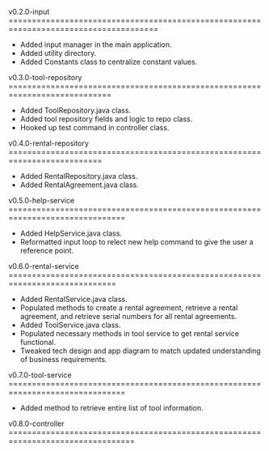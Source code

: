 v0.2.0-input ======================================================================================
- Added input manager in the main application.
- Added utility directory.
- Added Constants class to centralize constant values.

v0.3.0-tool-repository ============================================================================
- Added ToolRepository.java class.
- Added tool repository fields and logic to repo class.
- Hooked up test command in controller class.

v0.4.0-rental-repository ==========================================================================
- Added RentalRepository.java class.
- Added RentalAgreement.java class.

v0.5.0-help-service ===============================================================================
- Added HelpService.java class.
- Reformatted input loop to relect new help command to give the user a reference point.

v0.6.0-rental-service =============================================================================
- Added RentalService.java class.
- Populated methods to create a rental agreement, retrieve a rental agreement, and retrieve serial numbers for all rental agreements.
- Added ToolService.java class.
- Populated necessary methods in tool service to get rental service functional.
- Tweaked tech design and app diagram to match updated understanding of business requirements.

v0.7.0-tool-service ===============================================================================
- Added method to retrieve entire list of tool information.

v0.8.0-controller =================================================================================